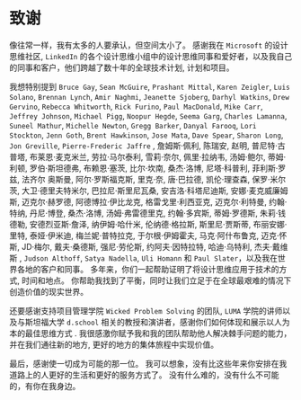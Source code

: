 # 致谢

像往常一样，我有太多的人要承认，但空间太小了。 感谢我在 ```Microsoft``` 的设计思维社区, ```LinkedIn``` 的各个设计思维小组中的设计思维同事和爱好者，以及我自己的同事和客户，他们跨越了数十年的全球技术计划, 计划和项目。

我想特别提到 ```Bruce Gay```, ```Sean McGuire```, ```Prashant Mittal```, ```Karen Zeigler```, ```Luis Solano```, ```Brennan Lynch```, ```Amir Naghmi```, ```Jeanette Sjoberg```, ```Darhyl Watkins```, ```Drew Gervino```, ```Rebecca Whitworth```, ```Rick Furino```, ```Paul MacDonald```, ```Mike Carr```, ```Jeffrey Johnson```, ```Michael Pigg```, ```Noopur Hegde```, ```Seema Garg```, ```Charles Lamanna```, ```Suneel Mathur```, ```Michelle Newton```, ```Gregg Barker```, ```Danyal Farooq```, ```Lori Stockton```, ```Jenn Goth```, ```Brent Hawkinson```, ```Jose Mata```, ```Dave Spear```, ```Sharon Long```, ```Jon Greville```, ```Pierre-Frederic Jaffre``` , 詹姆斯·佩利, 陈瑞安, 赵明, 普尼特·古普塔, 布莱恩·麦克米兰, 劳拉·马尔泰利, 雪莉·奈尔, 佩里·拉纳韦, 汤姆·鲍尔, 蒂姆·利顿, 罗伯·斯坦德弗, 布赖恩·塞茨, 比尔·坎南, 桑杰·洛博, 尼塔·科普利, 菲利斯·罗兹, 法齐尔 奥斯曼, 阿尔·罗斯福克斯, 里克·奈, 唐·巴拉德, 凯伦·理查森, 保罗·米尔茨, 大卫·德里夫特米尔, 巴拉尼·斯里尼瓦桑, 安吉洛·科塔尼迪斯, 安娜·麦克威廉姆斯, 迈克尔·赫罗德, 阿德博拉·伊比龙克, 格雷戈里·利西亚克, 迈克尔·利特曼, 约翰·特纳, 丹尼·博登, 桑杰·洛博,  汤姆·弗雷德里克, 约翰·多宾斯, 蒂姆·罗德斯,  朱莉·钱德勒, 安德烈亚斯·詹泽, 纳伊姆·哈什米, 伦纳德·格拉斯, 斯里尼·贾斯蒂, 布丽安娜·里特, 泰娅·伊米迪, 梅兰妮·普特拉克, 于尔根·伊姆霍夫, 马克·阿什布鲁克, 迈克·怀斯, JD·梅尔, 戴夫·桑德斯, 强尼·劳伦斯, 约阿夫·因特拉特, 哈迪·乌特利, 杰夫·戴维斯 , ```Judson Althoff```, ```Satya Nadella```, ```Uli Homann``` 和 ```Paul Slater```，以及我在世界各地的客户和同事。 多年来，你们一起帮助证明了将设计思维应用于技术的方式, 时间和地点。 你帮助我找到了平衡，同时让我们立足于在全球最艰难的情况下创造价值的现实世界。

还要感谢支持项目管理学院 ```Wicked Problem Solving``` 的团队, ```LUMA``` 学院的讲师以及与斯坦福大学 ```d.school``` 相关的教授和演讲者，感谢你们如何体现和展示以人为本的最佳思维方式 . 我很感激你赋予我和我的团队帮助他人解决棘手问题的能力，并在我们通往新的地方, 更好的地方的集体旅程中实现价值。

最后，感谢使一切成为可能的那一位。 我可以想象，没有比这些年来你安排在我道路上的人更好的生活和更好的服务方式了。 没有什么难的，没有什么不可能的，有你在我身边。